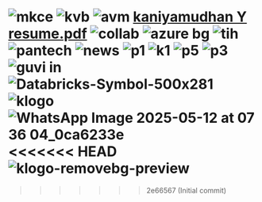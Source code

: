 ![mkce](https://github.com/user-attachments/assets/62cc4f16-1b0d-4e5c-971d-d78d452ddf42)
![kvb](https://github.com/user-attachments/assets/bef40006-8b57-4118-8a17-5b1cd886945d)
![avm](https://github.com/user-attachments/assets/154c0c6a-b6b9-4baa-b88e-8725eec614f8)
[kaniyamudhan Y resume.pdf](https://github.com/user-attachments/files/20150505/kaniyamudhan.Y.resume.pdf)
![collab](https://github.com/user-attachments/assets/030efd97-8a33-45dc-909c-88fe0483b1e5)
![azure bg](https://github.com/user-attachments/assets/c631b322-43e7-47b7-b252-ff0b275c445f)
![tih](https://github.com/user-attachments/assets/7c199a6b-8225-48ef-9919-3762ac9605d4)
![pantech](https://github.com/user-attachments/assets/ab9aca43-9170-4aea-9689-f8b6c63ba18f)
![news](https://github.com/user-attachments/assets/154102dd-61be-44b4-a345-761207ec1c57)
![p1](https://github.com/user-attachments/assets/98ac3341-1776-4665-95d3-d07ee8ae0c49)
![k1](https://github.com/user-attachments/assets/61e9563d-4de3-4d61-88c6-ae2f3ba60a9f)
![p5](https://github.com/user-attachments/assets/e163f442-9672-4b62-b083-a63465464da8)
![p3](https://github.com/user-attachments/assets/3de76096-b5e9-45e2-a3af-d011ef659217)
![guvi in](https://github.com/user-attachments/assets/e6b06cff-4c69-42d8-888b-e2fecf02a5b7)
![Databricks-Symbol-500x281](https://github.com/user-attachments/assets/f605d4a2-c145-4fbb-a2cf-19976d7b2e3a)
![klogo](https://github.com/user-attachments/assets/3d216c37-82d7-43fc-9249-9db51588c001)
![WhatsApp Image 2025-05-12 at 07 36 04_0ca6233e](https://github.com/user-attachments/assets/25eb01fc-e3e2-4f81-8b6a-c5f0dde070b4)
<<<<<<< HEAD
![klogo-removebg-preview](https://github.com/user-attachments/assets/85ad52c3-8c56-408a-8d9d-c7d7f89c7f95)
=======
>>>>>>> 2e66567 (Initial commit)
